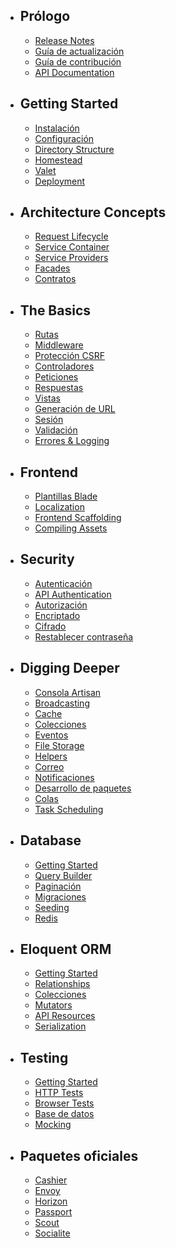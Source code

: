 - ## Prólogo 
    - [Release Notes](/docs/{{version}}/releases)
    - [Guía de actualización](/docs/{{version}}/upgrade)
    - [Guía de contribución](/docs/{{version}}/contributions)
    - [API Documentation](/api/{{version}})
- ## Getting Started 
    - [Instalación](/docs/{{version}}/installation)
    - [Configuración](/docs/{{version}}/configuration)
    - [Directory Structure](/docs/{{version}}/structure)
    - [Homestead](/docs/{{version}}/homestead)
    - [Valet](/docs/{{version}}/valet)
    - [Deployment](/docs/{{version}}/deployment)
- ## Architecture Concepts 
    - [Request Lifecycle](/docs/{{version}}/lifecycle)
    - [Service Container](/docs/{{version}}/container)
    - [Service Providers](/docs/{{version}}/providers)
    - [Facades](/docs/{{version}}/facades)
    - [Contratos](/docs/{{version}}/contracts)
- ## The Basics 
    - [Rutas](/docs/{{version}}/routing)
    - [Middleware](/docs/{{version}}/middleware)
    - [Protección CSRF](/docs/{{version}}/csrf)
    - [Controladores](/docs/{{version}}/controllers)
    - [Peticiones](/docs/{{version}}/requests)
    - [Respuestas](/docs/{{version}}/responses)
    - [Vistas](/docs/{{version}}/views)
    - [Generación de URL](/docs/{{version}}/urls)
    - [Sesión](/docs/{{version}}/session)
    - [Validación](/docs/{{version}}/validation)
    - [Errores & Logging](/docs/{{version}}/errors)
- ## Frontend 
    - [Plantillas Blade](/docs/{{version}}/blade)
    - [Localization](/docs/{{version}}/localization)
    - [Frontend Scaffolding](/docs/{{version}}/frontend)
    - [Compiling Assets](/docs/{{version}}/mix)
- ## Security 
    - [Autenticación](/docs/{{version}}/authentication)
    - [API Authentication](/docs/{{version}}/passport)
    - [Autorización](/docs/{{version}}/authorization)
    - [Encriptado](/docs/{{version}}/encryption)
    - [Cifrado](/docs/{{version}}/hashing)
    - [Restablecer contraseña](/docs/{{version}}/passwords)
- ## Digging Deeper 
    - [Consola Artisan](/docs/{{version}}/artisan)
    - [Broadcasting](/docs/{{version}}/broadcasting)
    - [Cache](/docs/{{version}}/cache)
    - [Colecciones](/docs/{{version}}/collections)
    - [Eventos](/docs/{{version}}/events)
    - [File Storage](/docs/{{version}}/filesystem)
    - [Helpers](/docs/{{version}}/helpers)
    - [Correo](/docs/{{version}}/mail)
    - [Notificaciones](/docs/{{version}}/notifications)
    - [Desarrollo de paquetes](/docs/{{version}}/packages)
    - [Colas](/docs/{{version}}/queues)
    - [Task Scheduling](/docs/{{version}}/scheduling)
- ## Database 
    - [Getting Started](/docs/{{version}}/database)
    - [Query Builder](/docs/{{version}}/queries)
    - [Paginación](/docs/{{version}}/pagination)
    - [Migraciones](/docs/{{version}}/migrations)
    - [Seeding](/docs/{{version}}/seeding)
    - [Redis](/docs/{{version}}/redis)
- ## Eloquent ORM 
    - [Getting Started](/docs/{{version}}/eloquent)
    - [Relationships](/docs/{{version}}/eloquent-relationships)
    - [Colecciones](/docs/{{version}}/eloquent-collections)
    - [Mutators](/docs/{{version}}/eloquent-mutators)
    - [API Resources](/docs/{{version}}/eloquent-resources)
    - [Serialization](/docs/{{version}}/eloquent-serialization)
- ## Testing 
    - [Getting Started](/docs/{{version}}/testing)
    - [HTTP Tests](/docs/{{version}}/http-tests)
    - [Browser Tests](/docs/{{version}}/dusk)
    - [Base de datos](/docs/{{version}}/database-testing)
    - [Mocking](/docs/{{version}}/mocking)
- ## Paquetes oficiales 
    - [Cashier](/docs/{{version}}/billing)
    - [Envoy](/docs/{{version}}/envoy)
    - [Horizon](/docs/{{version}}/horizon)
    - [Passport](/docs/{{version}}/passport)
    - [Scout](/docs/{{version}}/scout)
    - [Socialite](/docs/{{version}}/socialite)